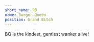 ```yaml
---
short_name: BQ
name: Burger Queen
position: Grand Bitch
---
```

BQ is the kindest, gentlest wanker alive!